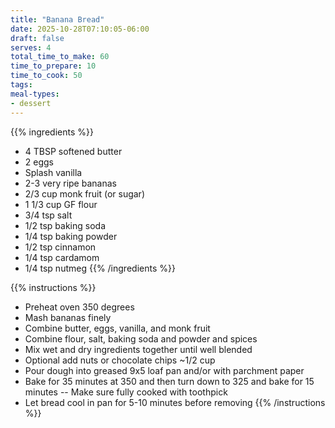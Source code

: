 ```yaml
---
title: "Banana Bread"
date: 2025-10-28T07:10:05-06:00
draft: false
serves: 4
total_time_to_make: 60
time_to_prepare: 10
time_to_cook: 50
tags:
meal-types:
- dessert
---
```


{{% ingredients %}}
- 4 TBSP softened butter
- 2 eggs
- Splash vanilla
- 2-3 very ripe bananas
- 2/3 cup monk fruit (or sugar)
- 1 1/3 cup GF flour
- 3/4 tsp salt
- 1/2 tsp baking soda
- 1/4 tsp baking powder
- 1/2 tsp cinnamon
- 1/4 tsp cardamom
- 1/4 tsp nutmeg
{{% /ingredients %}}

{{% instructions %}}
- Preheat oven 350 degrees 
- Mash bananas finely
- Combine butter, eggs, vanilla, and monk fruit
- Combine flour, salt, baking soda and powder and spices
- Mix wet and dry ingredients together until well blended
- Optional add nuts or chocolate chips ~1/2 cup
- Pour dough into greased 9x5 loaf pan and/or with parchment paper
- Bake for 35 minutes at 350 and then turn down to 325 and bake for 15 minutes -- Make sure fully cooked with toothpick
- Let bread cool in pan for 5-10 minutes before removing
{{% /instructions %}}
